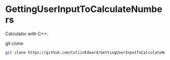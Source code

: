# GettingUserInputToCalculateNumbers
Calculator with C++.

git clone
```bash
git clone https://github.com/CollinEdward/GettingUserInputToCalculateNumbers.git
```
